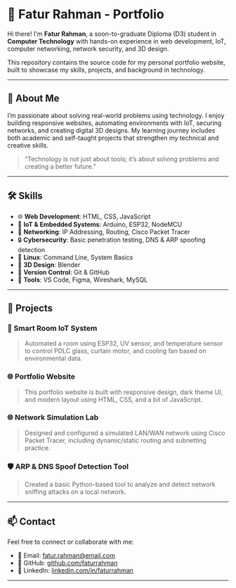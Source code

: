 # 💼 Fatur Rahman - Portfolio

Hi there! I'm **Fatur Rahman**, a soon-to-graduate Diploma (D3) student in **Computer Technology** with hands-on experience in web development, IoT, computer networking, network security, and 3D design.

This repository contains the source code for my personal portfolio website, built to showcase my skills, projects, and background in technology.

---

## 📌 About Me

I’m passionate about solving real-world problems using technology. I enjoy building responsive websites, automating environments with IoT, securing networks, and creating digital 3D designs. My learning journey includes both academic and self-taught projects that strengthen my technical and creative skills.

> “Technology is not just about tools; it’s about solving problems and creating a better future.”

---

## 🛠️ Skills

- 🌐 **Web Development**: HTML, CSS, JavaScript  
- 🔧 **IoT & Embedded Systems**: Arduino, ESP32, NodeMCU  
- 📡 **Networking**: IP Addressing, Routing, Cisco Packet Tracer  
- 🔒 **Cybersecurity**: Basic penetration testing, DNS & ARP spoofing detection  
- 🐧 **Linux**: Command Line, System Basics  
- 🎨 **3D Design**: Blender  
- 🔗 **Version Control**: Git & GitHub  
- 🧰 **Tools**: VS Code, Figma, Wireshark, MySQL

---

## 📁 Projects

### 🔌 Smart Room IoT System
> Automated a room using ESP32, UV sensor, and temperature sensor to control PDLC glass, curtain motor, and cooling fan based on environmental data.

### 🌐 Portfolio Website
> This portfolio website is built with responsive design, dark theme UI, and modern layout using HTML, CSS, and a bit of JavaScript.

### 🌐 Network Simulation Lab
> Designed and configured a simulated LAN/WAN network using Cisco Packet Tracer, including dynamic/static routing and subnetting practice.

### 🛡️ ARP & DNS Spoof Detection Tool
> Created a basic Python-based tool to analyze and detect network sniffing attacks on a local network.

---

## 📫 Contact

Feel free to connect or collaborate with me:

- 📧 Email: fatur.rahman@email.com  
- 🐙 GitHub: [github.com/faturrahman](https://github.com/Faturrahman080402/)  
- 💼 LinkedIn: [linkedin.com/in/faturrahman](https://www.linkedin.com/in/fatur-rahman-6711b4287/)

---


